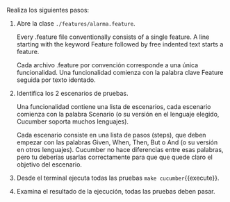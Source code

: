 Realiza los siguientes pasos:

1) Abre la clase `./features/alarma.feature`.

    Every .feature file conventionally consists of a single feature. A line starting with the keyword Feature followed by free indented text starts a feature.

    Cada archivo .feature por convención corresponde a una única funcionalidad.
    Una funcionalidad  comienza con la palabra clave Feature seguida por texto identado.

2) Identifica los 2 escenarios de pruebas.

    Una funcionalidad contiene una lista de escenarios, cada escenario comienza con la palabra Scenario (o su versión en el lenguaje elegido, Cucumber soporta muchos lenguajes).
    
    Cada escenario consiste en una lista de pasos (steps), que deben empezar con las palabras Given, When, Then, But o And (o su versión en otros lenguajes). Cucumber no hace diferencias entre esas palabras, pero tu deberías usarlas correctamente para que que quede claro el objetivo del escenario.

3) Desde el terminal ejecuta todas las pruebas `make cucumber`{{execute}}.

4) Examina el resultado de la ejecución, todas las pruebas deben pasar.





